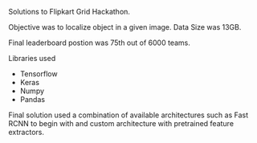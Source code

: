 Solutions to Flipkart Grid Hackathon.

Objective was to localize object in a given image. Data Size was 13GB.

Final leaderboard postion was 75th out of 6000 teams.

Libraries used
  - Tensorflow
  - Keras
  - Numpy
  - Pandas

Final solution used a combination of available architectures such as Fast RCNN to begin with and custom architecture with pretrained feature extractors.
